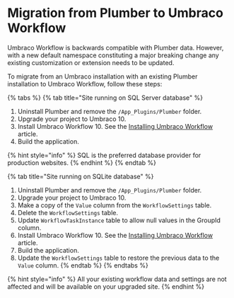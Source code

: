 # Migration from Plumber to Umbraco Workflow

Umbraco Workflow is backwards compatible with Plumber data. However, with a new default namespace constituting a major breaking change any existing customization or extension needs to be updated.

To migrate from an Umbraco installation with an existing Plumber installation to Umbraco Workflow, follow these steps:

{% tabs %}
{% tab title="Site running on SQL Server database" %}
1. Uninstall Plumber and remove the `/App_Plugins/Plumber` folder.
2. Upgrade your project to Umbraco 10.
3. Install Umbraco Workflow 10. See the [Installing Umbraco Workflow](installing-workflow.md) article.
4. Build the application.

{% hint style="info" %}
SQL is the preferred database provider for production websites.
{% endhint %}
{% endtab %}

{% tab title="Site running on SQLite database" %}
1. Uninstall Plumber and remove the `/App_Plugins/Plumber` folder.
2. Upgrade your project to Umbraco 10.
3. Make a copy of the `Value` column from the `WorkflowSettings` table.
4. Delete the `WorkflowSettings` table.
5. Update `WorkflowTaskInstance` table to allow null values in the GroupId column.
6. Install Umbraco Workflow 10. See the [Installing Umbraco Workflow](installing-workflow.md) article.
7. Build the application.
8. Update the `WorkflowSettings` table to restore the previous data to the `Value` column.
{% endtab %}
{% endtabs %}

{% hint style="info" %}
All your existing workflow data and settings are not affected and will be available on your upgraded site.
{% endhint %}
